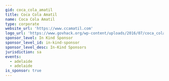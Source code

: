```yaml
---
gid: coca_cola_amatil
title: Coca Cola Amatil
name: Coca Cola Amatil
type: corporate
website_url: 'https://www.ccamatil.com'
logo_url: 'https://www.govhack.org/wp-content/uploads/2016/07/coca_cola_amatil.png'
sponsor_level: In Kind Sponsor
sponsor_level_id: in-kind-sponsor
sponsor_level_desc: In-Kind Sponsors
jurisdiction: sa
events:
  - adelaide
  - adelaide
is_sponsor: true
---
```

